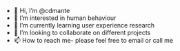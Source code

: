 - 👋 Hi, I’m @cdmante
- 👀 I’m interested in human behaviour
- 🌱 I’m currently learning user experience research
- 💞️ I’m looking to collaborate on different projects
- 📫 How to reach me- please feel free to email or call me

<!---
cdmante/cdmante is a ✨ special ✨ repository because its `README.md` (this file) appears on your GitHub profile.
You can click the Preview link to take a look at your changes.
--->
